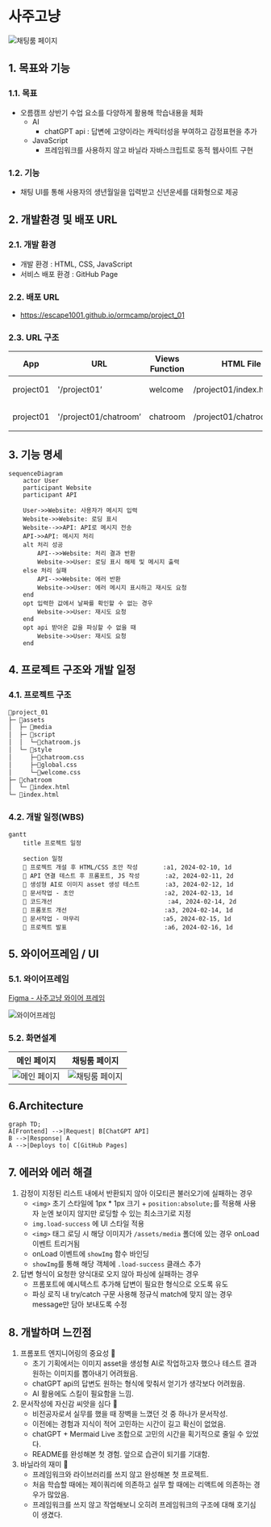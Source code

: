 # 사주고냥
![채팅룸 페이지](./assets/media/meta_image.png)

## 1. 목표와 기능
### 1.1. 목표
- 오름캠프 상반기 수업 요소를 다양하게 활용해 학습내용을 체화
    - AI
        - chatGPT api : 답변에 고양이라는 캐릭터성을 부여하고 감정표현을 추가
    - JavaScript
        - 프레임워크를 사용하지 않고 바닐라 자바스크립트로 동적 웹사이트 구현

### 1.2. 기능
- 채팅 UI를 통해 사용자의 생년월일을 입력받고 신년운세를 대화형으로 제공

## 2. 개발환경 및 배포 URL
### 2.1. 개발 환경
- 개발 환경 : HTML, CSS, JavaScript
- 서비스 배포 환경 : GitHub Page

### 2.2. 배포 URL
- https://escape1001.github.io/ormcamp/project_01

### 2.3. URL 구조
| App | URL | Views Function | HTML File Name | Note |
| --- | --- | --- | --- | --- |
| project01 | '/project01’ | welcome | /project01/index.html | 홈 화면 |
| project01 | '/project01/chatroom’ | chatroom | /project01/chatroom/index.html | 채팅 화면 |

## 3. 기능 명세

```mermaid
sequenceDiagram
    actor User
    participant Website
    participant API

    User->>Website: 사용자가 메시지 입력
    Website->>Website: 로딩 표시
    Website-->>API: API로 메시지 전송
    API->>API: 메시지 처리
    alt 처리 성공
        API-->>Website: 처리 결과 반환
        Website->>User: 로딩 표시 해제 및 메시지 출력
    else 처리 실패
        API-->>Website: 에러 반환
        Website->>User: 에러 메시지 표시하고 재시도 요청
    end
    opt 입력한 값에서 날짜를 확인할 수 없는 경우
        Website->>User: 재시도 요청
    end
    opt api 받아온 값을 파싱할 수 없을 때
        Website->>User: 재시도 요청
    end
```

## 4. 프로젝트 구조와 개발 일정
### 4.1. 프로젝트 구조
```bash
📂project_01
├─ 📂assets
│  ├─ 📂media
│  ├─ 📂script
│  │  └─📜chatroom.js
│  └─ 📂style
│     ├─📜chatroom.css
│     ├─📜global.css
│     └─📜welcome.css
├─ 📂chatroom
│  └─ 📜index.html
└─ 📜index.html
```

### 4.2. 개발 일정(WBS)
```mermaid
gantt
    title 프로젝트 일정

    section 일정
    🤖 프로젝트 개설 후 HTML/CSS 초안 작성       :a1, 2024-02-10, 1d
    🤖 API 연결 테스트 후 프롬포트, JS 작성       :a2, 2024-02-11, 2d
    📝 생성형 AI로 이미지 asset 생성 테스트       :a3, 2024-02-12, 1d
    📝 문서작업 - 초안                         :a2, 2024-02-13, 1d
    🤖 코드개선                                :a4, 2024-02-14, 2d
    🤖 프롬포트 개선                           :a3, 2024-02-14, 1d
    📝 문서작업 - 마무리                       :a5, 2024-02-15, 1d
    📣 프로젝트 발표                           :a6, 2024-02-16, 1d
```

## 5. 와이어프레임 / UI

### 5.1. 와이어프레임
[Figma - 사주고냥 와이어 프레임](https://www.figma.com/file/ofWNGMj0v0mjAA2t96KEtZ/%EC%82%AC%EC%A3%BC%EA%B3%A0%EB%83%A5?type=design&node-id=0%3A1&mode=design&t=IJlP2xiSfTRX3v1R-1)

![와이어프레임](./assets/media/readme_wireframe.png)

### 5.2. 화면설계
| 메인 페이지 | 채팅룸 페이지 |
| --- | --- |
| ![메인 페이지](./assets/media/readme_welcome.png) | ![채팅룸 페이지](./assets/media/readme_chatroom.png) |


## 6.Architecture

```mermaid
graph TD;
A[Frontend] -->|Request| B[ChatGPT API]
B -->|Response| A
A -->|Deploys to| C[GitHub Pages]
```

## 7. 에러와 에러 해결
1. 감정이 지정된 리스트 내에서 반환되지 않아 이모티콘 불러오기에 실패하는 경우
    - `<img>` 초기 스타일에 1px * 1px 크기 + `position:absolute;`를 적용해 사용자 눈엔 보이지 않지만 로딩할 수 있는 최소크기로 지정
    - `img.load-success` 에 UI 스타일 적용
    - `<img>` 태그 로딩 시 해당 이미지가 `/assets/media` 폴더에 있는 경우 onLoad 이벤트 트리거됨
    - onLoad 이벤트에 `showImg` 함수 바인딩
    - `showImg`를 통해 해당 객체에 `.load-success` 클래스 추가
2. 답변 형식이 요청한 양식대로 오지 않아 파싱에 실패하는 경우
    - 프롬포트에 예시텍스트 추가해 답변이 필요한 형식으로 오도록 유도
    - 파싱 로직 내 try/catch 구문 사용해 정규식 match에 맞지 않는 경우 message만 담아 보내도록 수정

## 8. 개발하며 느낀점
1. 프롬포트 엔지니어링의 중요성 🤖
    - 초기 기획에서는 이미지 asset을 생성형 AI로 작업하고자 했으나 테스트 결과 원하는 이미지를 뽑아내기 어려웠음.
    - chatGPT api의 답변도 원하는 형식에 맞춰서 얻기가 생각보다 어려웠음.
    - AI 활용에도 스킬이 필요함을 느낌.
2. 문서작성에 자신감 씨앗을 심다 🌱
    - 비전공자로서 실무를 했을 때 장벽을 느꼈던 것 중 하나가 문서작성.
    - 이전에는 경험과 지식이 적어 고민하는 시간이 길고 확신이 없었음.
    - chatGPT + Mermaid Live 조합으로 고민의 시간을 획기적으로 줄일 수 있었다.
    - README를 완성해본 첫 경험. 앞으로 습관이 되기를 기대함. 
3. 바닐라의 재미 🍦
    - 프레임워크와 라이브러리를 쓰지 않고 완성해본 첫 프로젝트.
    - 처음 학습할 때에는 제이쿼리에 의존하고 실무 할 때에는 리액트에 의존하는 경우가 많았음.
    - 프레임워크를 쓰지 않고 작업해보니 오히려 프레임워크의 구조에 대해 호기심이 생겼다.